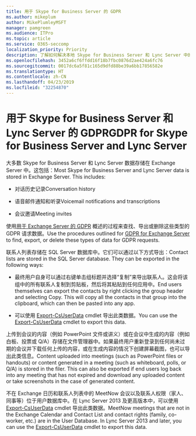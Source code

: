 ```yaml
---
title: 用于 Skype for Business Server 的 GDPR
ms.author: mikeplum
author: MikePlumleyMSFT
manager: pamgreen
ms.audience: ITPro
ms.topic: article
ms.service: O365-seccomp
localization_priority: Priority
description: 了解如何解决本地 Skype for Business Server 和 Lync Server 中的 GDPR 要求。
ms.openlocfilehash: 3452a6cf6ffdd16f18b7fbc0876d2ae424a6fc76
ms.sourcegitcommit: 0017dc6a5f81c165d9dfd88be39a6bb17856582e
ms.translationtype: HT
ms.contentlocale: zh-CN
ms.lasthandoff: 04/23/2019
ms.locfileid: "32254870"
---
```

# <a name="gdpr-for-skype-for-business-server-and-lync-server"></a><span data-ttu-id="89b33-103">用于 Skype for Business Server 和 Lync Server 的 GDPR</span><span class="sxs-lookup"><span data-stu-id="89b33-103">GDPR for Skype for Business Server and Lync Server</span></span>

<span data-ttu-id="89b33-p101">大多数 Skype for Business Server 和 Lync Server 数据存储在 Exchange Server 中。这包括：</span><span class="sxs-lookup"><span data-stu-id="89b33-p101">Most Skype for Business Server and Lync Server data is stored in Exchange Server. This includes:</span></span>

-   <span data-ttu-id="89b33-106">对话历史记录</span><span class="sxs-lookup"><span data-stu-id="89b33-106">Conversation history</span></span>

-   <span data-ttu-id="89b33-107">语音邮件通知和听录</span><span class="sxs-lookup"><span data-stu-id="89b33-107">Voicemail notifications and transcriptions</span></span>

-   <span data-ttu-id="89b33-108">会议邀请</span><span class="sxs-lookup"><span data-stu-id="89b33-108">Meeting invites</span></span>

<span data-ttu-id="89b33-109">使用[用于 Exchange Server 的 GDPR](gdpr-for-exchange-server.md) 概述的过程来查找、导出或删除这些类型的 GDPR 请求数据。</span><span class="sxs-lookup"><span data-stu-id="89b33-109">Use the procedures outlined for [GDPR for Exchange Server](gdpr-for-exchange-server.md) to find, export, or delete these types of data for GDPR requests.</span></span>

<span data-ttu-id="89b33-p102">联系人列表存储在 SQL Server 数据库中。它们可以通过以下方式导出：</span><span class="sxs-lookup"><span data-stu-id="89b33-p102">Contact lists are stored in the SQL Server database. They can be exported in the following ways:</span></span>

-   <span data-ttu-id="89b33-p103">最终用户自身可以通过右键单击组标题并选择“复制”来导出联系人。这会将该组中的所有联系人复制到剪贴板，然后将其粘贴到任何应用中。</span><span class="sxs-lookup"><span data-stu-id="89b33-p103">End users themselves can export the contacts by right clicking the group header and selecting Copy. This will copy all the contacts in that group into the clipboard, which can then be pasted into any app.</span></span>

-   <span data-ttu-id="89b33-114">可以使用 [Export-CsUserData](https://docs.microsoft.com/zh-CN/powershell/module/skype/export-csuserdata) cmdlet 导出此类数据。</span><span class="sxs-lookup"><span data-stu-id="89b33-114">You can use the [Export-CsUserData](https://docs.microsoft.com/zh-CN/powershell/module/skype/export-csuserdata) cmdlet to export this data.</span></span>

<span data-ttu-id="89b33-p104">上传到会议的内容（例如 PowerPoint 文件或讲义）或在会议中生成的内容（例如白板、投票或 Q/A）存储在文件管理器中。如果最终用户重新登录到任何尚未过期的会议并下载任何上传的内容，或在生成内容的情况下创建屏幕截图，也可以导出此类信息。</span><span class="sxs-lookup"><span data-stu-id="89b33-p104">Content uploaded into meetings (such as PowerPoint files or handouts) or content generated in a meeting (such as whiteboard, polls, or Q/A) is stored in the filer. This can also be exported if end users log back into any meeting that has not expired and download any uploaded content or take screenshots in the case of generated content.</span></span>

<span data-ttu-id="89b33-p105">不在 Exchange 日历和联系人列表中的 MeetNow 会议以及联系人权限（家人、同事等）位于用户数据库中。在 Lync Server 2013 及更高版本中，可以使用 [Export-CsUserData](https://docs.microsoft.com/zh-CN/powershell/module/skype/export-csuserdata) cmdlet 导出此类数据。</span><span class="sxs-lookup"><span data-stu-id="89b33-p105">MeetNow meetings that are not in the Exchange Calendar and Contact List and contact rights (family, co-worker, etc.) are in the User Database. In Lync Server 2013 and later, you can use the [Export-CsUserData](https://docs.microsoft.com/zh-CN/powershell/module/skype/export-csuserdata) cmdlet to export this data.</span></span>
